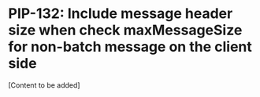 # PIP-132: Include message header size when check maxMessageSize for non-batch message on the client side

[Content to be added]
